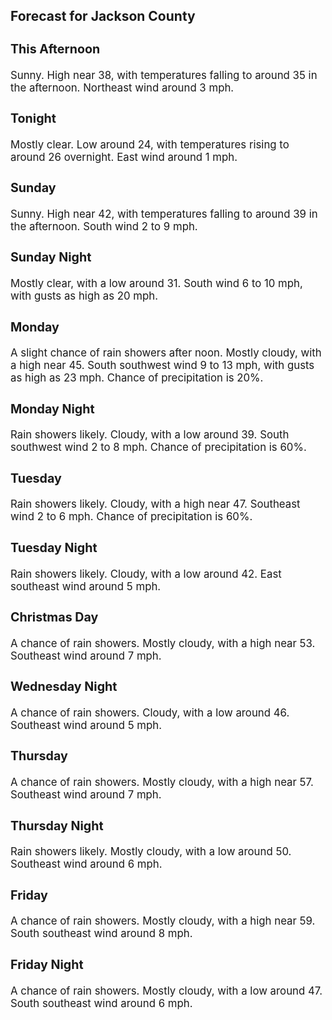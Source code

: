 <div>
   <h2>Forecast for Jackson County</h2>
   <p>
      <div style="font-size:120%">
         <h3>This Afternoon</h3>Sunny. High near 38, with temperatures falling to around 35 in the afternoon. Northeast wind around 3 mph.<br></div>
   </p>
   <p>
      <div style="font-size:120%">
         <h3>Tonight</h3>Mostly clear. Low around 24, with temperatures rising to around 26 overnight. East wind around 1 mph.<br></div>
   </p>
   <p>
      <div style="font-size:120%">
         <h3>Sunday</h3>Sunny. High near 42, with temperatures falling to around 39 in the afternoon. South wind 2 to 9 mph.<br></div>
   </p>
   <p>
      <div style="font-size:120%">
         <h3>Sunday Night</h3>Mostly clear, with a low around 31. South wind 6 to 10 mph, with gusts as high as 20 mph.<br></div>
   </p>
   <p>
      <div style="font-size:120%">
         <h3>Monday</h3>A slight chance of rain showers after noon. Mostly cloudy, with a high near 45. South southwest wind 9 to 13 mph, with gusts
         as high as 23 mph. Chance of precipitation is 20%.<br></div>
   </p>
   <p>
      <div style="font-size:120%">
         <h3>Monday Night</h3>Rain showers likely. Cloudy, with a low around 39. South southwest wind 2 to 8 mph. Chance of precipitation is 60%.<br></div>
   </p>
   <p>
      <div style="font-size:120%">
         <h3>Tuesday</h3>Rain showers likely. Cloudy, with a high near 47. Southeast wind 2 to 6 mph. Chance of precipitation is 60%.<br></div>
   </p>
   <p>
      <div style="font-size:120%">
         <h3>Tuesday Night</h3>Rain showers likely. Cloudy, with a low around 42. East southeast wind around 5 mph.<br></div>
   </p>
   <p>
      <div style="font-size:120%">
         <h3>Christmas Day</h3>A chance of rain showers. Mostly cloudy, with a high near 53. Southeast wind around 7 mph.<br></div>
   </p>
   <p>
      <div style="font-size:120%">
         <h3>Wednesday Night</h3>A chance of rain showers. Cloudy, with a low around 46. Southeast wind around 5 mph.<br></div>
   </p>
   <p>
      <div style="font-size:120%">
         <h3>Thursday</h3>A chance of rain showers. Mostly cloudy, with a high near 57. Southeast wind around 7 mph.<br></div>
   </p>
   <p>
      <div style="font-size:120%">
         <h3>Thursday Night</h3>Rain showers likely. Mostly cloudy, with a low around 50. Southeast wind around 6 mph.<br></div>
   </p>
   <p>
      <div style="font-size:120%">
         <h3>Friday</h3>A chance of rain showers. Mostly cloudy, with a high near 59. South southeast wind around 8 mph.<br></div>
   </p>
   <p>
      <div style="font-size:120%">
         <h3>Friday Night</h3>A chance of rain showers. Mostly cloudy, with a low around 47. South southeast wind around 6 mph.<br></div>
   </p>
</div>